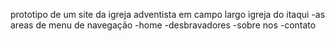 prototipo de um site da  igreja adventista em campo largo igreja do itaqui 
-as areas de menu de navegação 
-home 
-desbravadores
-sobre nos 
-contato


